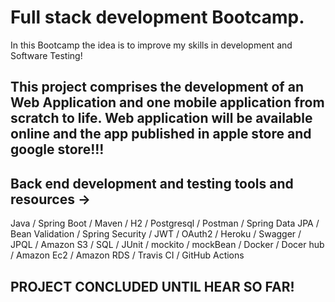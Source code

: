 # Full stack development Bootcamp.
In this Bootcamp the idea is to improve my skills in development and Software Testing!

## This project comprises the development of an Web Application and one mobile application from scratch to life. Web application will be available online and the app published in apple store and google store!!!

## Back end development and testing tools and resources -> 
Java / Spring Boot / Maven / H2 / Postgresql / Postman / Spring Data JPA / Bean Validation / Spring Security / JWT / OAuth2 / Heroku / Swagger / JPQL / Amazon S3 / SQL / JUnit / mockito / mockBean / Docker / Docer hub / Amazon Ec2 / Amazon RDS / Travis CI / GitHub Actions




## PROJECT CONCLUDED UNTIL HEAR SO FAR!
